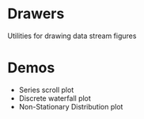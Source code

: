 # Drawers

Utilities for drawing data stream figures

# Demos

- Series scroll plot
- Discrete waterfall plot
- Non-Stationary Distribution plot
